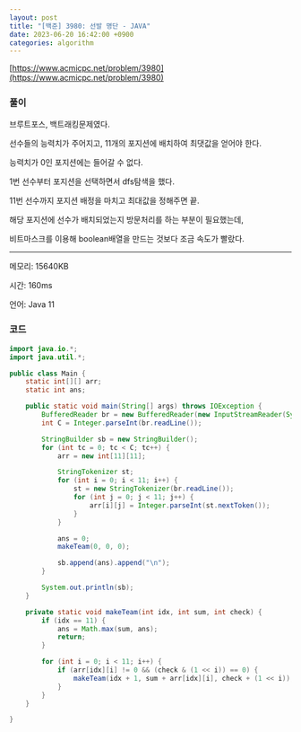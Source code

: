 ```yaml
---
layout: post
title: "[백준] 3980: 선발 명단 - JAVA"
date: 2023-06-20 16:42:00 +0900
categories: algorithm
---
```


[https://www.acmicpc.net/problem/3980](https://www.acmicpc.net/problem/3980)

### 풀이

브루트포스, 백트래킹문제였다.

선수들의 능력치가 주어지고, 11개의 포지션에 배치하여 최댓값을 얻어야 한다.

능력치가 0인 포지션에는 들어갈 수 없다.

1번 선수부터 포지션을 선택하면서 dfs탐색을 했다.

11번 선수까지 포지션 배정을 마치고 최대값을 정해주면 끝.

해당 포지션에 선수가 배치되었는지 방문처리를 하는 부분이 필요했는데,

비트마스크를 이용해 boolean배열을 만드는 것보다 조금 속도가 빨랐다.

---

메모리: 15640KB

시간: 160ms

언어: Java 11

### 코드

```java
import java.io.*;
import java.util.*;

public class Main {
    static int[][] arr;
    static int ans;

    public static void main(String[] args) throws IOException {
        BufferedReader br = new BufferedReader(new InputStreamReader(System.in));
        int C = Integer.parseInt(br.readLine());

        StringBuilder sb = new StringBuilder();
        for (int tc = 0; tc < C; tc++) {
            arr = new int[11][11];

            StringTokenizer st;
            for (int i = 0; i < 11; i++) {
                st = new StringTokenizer(br.readLine());
                for (int j = 0; j < 11; j++) {
                    arr[i][j] = Integer.parseInt(st.nextToken());
                }
            }

            ans = 0;
            makeTeam(0, 0, 0);

            sb.append(ans).append("\n");
        }

        System.out.println(sb);
    }

    private static void makeTeam(int idx, int sum, int check) {
        if (idx == 11) {
            ans = Math.max(sum, ans);
            return;
        }

        for (int i = 0; i < 11; i++) {
            if (arr[idx][i] != 0 && (check & (1 << i)) == 0) {
                makeTeam(idx + 1, sum + arr[idx][i], check + (1 << i));
            }
        }
    }

}
```